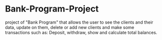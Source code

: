 # Bank-Program-Project
project of "Bank Program" that allows the user to see the clients and their data, update on them, delete or add new clients and make some transactions such as: Deposit, withdraw, show and calculate total balances.
